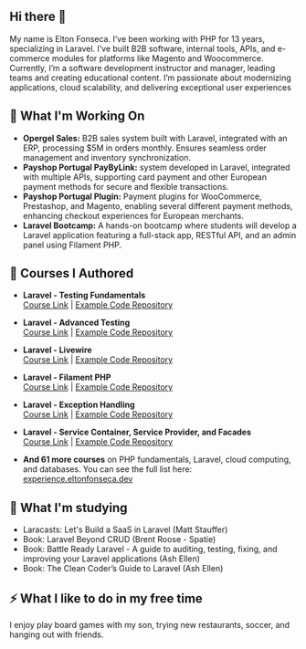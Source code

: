 ## Hi there 👋

My name is Elton Fonseca. I’ve been working with PHP for 13 years, specializing in Laravel. I’ve built B2B software, internal tools, APIs, and e-commerce modules for platforms like Magento and Woocommerce. Currently, I’m a software development instructor and manager, leading teams and creating educational content. I’m passionate about modernizing applications, cloud scalability, and delivering exceptional user experiences

## 🔭 What I'm Working On
 - **Opergel Sales:** B2B sales system built with Laravel, integrated with an ERP, processing $5M in orders monthly. Ensures seamless order management and inventory synchronization.
 - **Payshop Portugal PayByLink:** system developed in Laravel, integrated with multiple APIs, supporting card payment and other European payment methods for secure and flexible transactions.
 - **Payshop Portugal Plugin:** Payment plugins for WooCommerce, Prestashop, and Magento, enabling several different payment methods, enhancing checkout experiences for European merchants.
- **Laravel Bootcamp:** A hands-on bootcamp where students will develop a Laravel application featuring a full-stack app, RESTful API, and an admin panel using Filament PHP.  


## 🚀 Courses I Authored 

- **Laravel - Testing Fundamentals**  
  [Course Link](https://www-treinaweb-com-br.translate.goog/curso/laravel-testes-fundamentos?_x_tr_sl=pt&_x_tr_tl=en&_x_tr_hl=pt-BR&_x_tr_pto=wapp) | [Example Code Repository](https://github.com/treinaweb/laravel-teste-fundamentos)  

- **Laravel - Advanced Testing**  
  [Course Link](https://www-treinaweb-com-br.translate.goog/curso/laravel-testes-avancado?_x_tr_sl=pt&_x_tr_tl=en&_x_tr_hl=pt-BR&_x_tr_pto=wapp) | [Example Code Repository](https://github.com/treinaweb/laravel-teste-avancados)  

- **Laravel - Livewire**  
  [Course Link](https://www-treinaweb-com-br.translate.goog/curso/laravel-criando-aplicacoes-dinamicas-com-livewire?_x_tr_sl=pt&_x_tr_tl=en&_x_tr_hl=pt-BR&_x_tr_pto=wapp) | [Example Code Repository](https://github.com/treinaweb/laravel-criando-aplicacoes-dinamicas-com-livewire)  

- **Laravel - Filament PHP**  
  [Course Link](https://www-treinaweb-com-br.translate.goog/curso/laravel-construindo-aplicacoes-com-filamentphp?_x_tr_sl=pt&_x_tr_tl=en&_x_tr_hl=pt-BR&_x_tr_pto=wapp) | [Example Code Repository](https://github.com/treinaweb/laravel-filament-php)  

- **Laravel - Exception Handling**  
  [Course Link](https://www-treinaweb-com-br.translate.goog/direto-ao-ponto/laravel-trabalhando-com-tratamento-de-excecoes?_x_tr_sl=pt&_x_tr_tl=en&_x_tr_hl=pt-BR&_x_tr_pto=wapp) | [Example Code Repository](https://github.com/treinaweb/laravel-exceptions)  

- **Laravel - Service Container, Service Provider, and Facades**  
  [Course Link](https://www-treinaweb-com-br.translate.goog/curso/laravel-service-container-service-provider-e-facades?_x_tr_sl=pt&_x_tr_tl=en&_x_tr_hl=pt-BR&_x_tr_pto=wapp) | [Example Code Repository](https://github.com/treinaweb/laravel-container-provider-facade)  

- **And 61 more courses** on PHP fundamentals, Laravel, cloud computing, and databases. You can see the full list here: [experience.eltonfonseca.dev](https://experience.eltonfonseca.dev/requests/10007)  

## 🌱 What I'm studying
 - Laracasts: Let's Build a SaaS in Laravel (Matt Stauffer)
 - Book: Laravel Beyond CRUD (Brent Roose - Spatie)
 - Book: Battle Ready Laravel - A guide to auditing, testing, fixing, and improving your Laravel applications (Ash Ellen)
 - Book: The Clean Coder’s Guide to Laravel (Ash Ellen)

## ⚡ What I like to do in my free time
I enjoy play board games with my son, trying new restaurants, soccer, and hanging out with friends.

